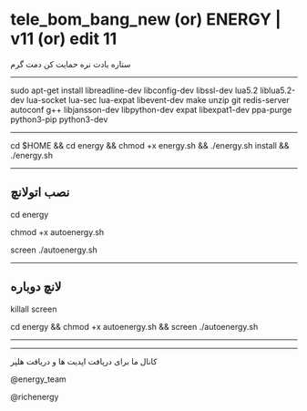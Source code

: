 # tele_bom_bang_new (or) ENERGY | v11 (or) edit 11
ستاره یادت نره حمایت کن دمت گرم
****************************************************
sudo apt-get install libreadline-dev libconfig-dev libssl-dev lua5.2 liblua5.2-dev lua-socket lua-sec lua-expat libevent-dev make unzip git redis-server autoconf g++ libjansson-dev libpython-dev expat libexpat1-dev ppa-purge python3-pip python3-dev

************************************************************************
cd $HOME && cd energy && chmod +x energy.sh && ./energy.sh install && ./energy.sh
*****************
نصب اتولانچ
--------------
cd energy 

chmod +x autoenergy.sh 

screen ./autoenergy.sh
*****************
لانچ دوباره
--------------
killall screen

cd energy && chmod +x autoenergy.sh && screen ./autoenergy.sh 

*****************
--------------
کانال ما برای دریافت اپدیت ها و دریافت هلپر

@energy_team

@richenergy
